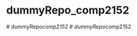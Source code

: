 # dummyRepo_comp2152
#   d u m m y R e p o _ c o m p 2 1 5 2  
 #   d u m m y R e p o _ c o m p 2 1 5 2  
 